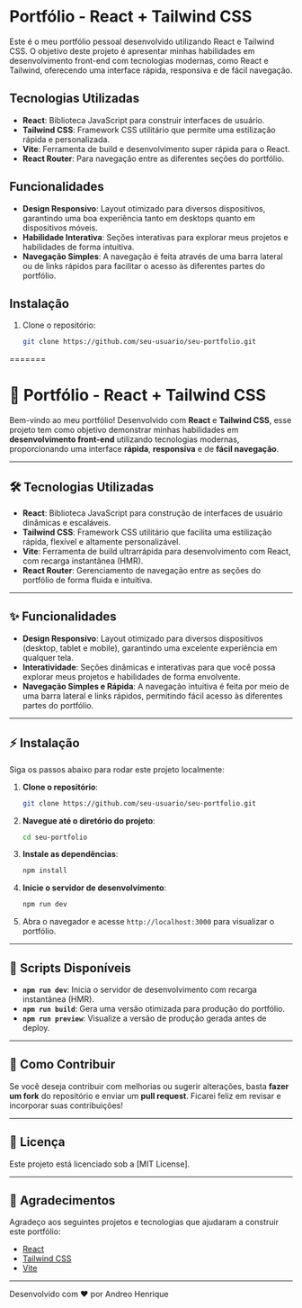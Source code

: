 
# Portfólio - React + Tailwind CSS

Este é o meu portfólio pessoal desenvolvido utilizando React e Tailwind CSS. O objetivo deste projeto é apresentar minhas habilidades em desenvolvimento front-end com tecnologias modernas, como React e Tailwind, oferecendo uma interface rápida, responsiva e de fácil navegação.

## Tecnologias Utilizadas

- **React**: Biblioteca JavaScript para construir interfaces de usuário.
- **Tailwind CSS**: Framework CSS utilitário que permite uma estilização rápida e personalizada.
- **Vite**: Ferramenta de build e desenvolvimento super rápida para o React.
- **React Router**: Para navegação entre as diferentes seções do portfólio.

## Funcionalidades

- **Design Responsivo**: Layout otimizado para diversos dispositivos, garantindo uma boa experiência tanto em desktops quanto em dispositivos móveis.
- **Habilidade Interativa**: Seções interativas para explorar meus projetos e habilidades de forma intuitiva.
- **Navegação Simples**: A navegação é feita através de uma barra lateral ou de links rápidos para facilitar o acesso às diferentes partes do portfólio.

## Instalação

1. Clone o repositório:
   ```bash
   git clone https://github.com/seu-usuario/seu-portfolio.git
=======

# 🚀 Portfólio - React + Tailwind CSS

Bem-vindo ao meu portfólio! Desenvolvido com **React** e **Tailwind CSS**, esse projeto tem como objetivo demonstrar minhas habilidades em **desenvolvimento front-end** utilizando tecnologias modernas, proporcionando uma interface **rápida**, **responsiva** e de **fácil navegação**.

---

## 🛠 Tecnologias Utilizadas

- **React**: Biblioteca JavaScript para construção de interfaces de usuário dinâmicas e escaláveis.
- **Tailwind CSS**: Framework CSS utilitário que facilita uma estilização rápida, flexível e altamente personalizável.
- **Vite**: Ferramenta de build ultrarrápida para desenvolvimento com React, com recarga instantânea (HMR).
- **React Router**: Gerenciamento de navegação entre as seções do portfólio de forma fluida e intuitiva.

---

## ✨ Funcionalidades

- **Design Responsivo**: Layout otimizado para diversos dispositivos (desktop, tablet e mobile), garantindo uma excelente experiência em qualquer tela.
- **Interatividade**: Seções dinâmicas e interativas para que você possa explorar meus projetos e habilidades de forma envolvente.
- **Navegação Simples e Rápida**: A navegação intuitiva é feita por meio de uma barra lateral e links rápidos, permitindo fácil acesso às diferentes partes do portfólio.

---

## ⚡ Instalação

Siga os passos abaixo para rodar este projeto localmente:

1. **Clone o repositório**:
   ```bash
   git clone https://github.com/seu-usuario/seu-portfolio.git
   ```
   
2. **Navegue até o diretório do projeto**:
   ```bash
   cd seu-portfolio
   ```

3. **Instale as dependências**:
   ```bash
   npm install
   ```

4. **Inicie o servidor de desenvolvimento**:
   ```bash
   npm run dev
   ```

5. Abra o navegador e acesse `http://localhost:3000` para visualizar o portfólio.

---

## 📜 Scripts Disponíveis

- **`npm run dev`**: Inicia o servidor de desenvolvimento com recarga instantânea (HMR).
- **`npm run build`**: Gera uma versão otimizada para produção do portfólio.
- **`npm run preview`**: Visualize a versão de produção gerada antes de deploy.

---

## 🤝 Como Contribuir

Se você deseja contribuir com melhorias ou sugerir alterações, basta **fazer um fork** do repositório e enviar um **pull request**. Ficarei feliz em revisar e incorporar suas contribuições!

---

## 📝 Licença

Este projeto está licenciado sob a [MIT License].

---

## 🙏 Agradecimentos

Agradeço aos seguintes projetos e tecnologias que ajudaram a construir este portfólio:

- [React](https://reactjs.org/)
- [Tailwind CSS](https://tailwindcss.com/)
- [Vite](https://vitejs.dev/)

---

Desenvolvido com ❤️ por Andreo Henrique


>>>>>>> 
